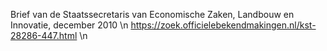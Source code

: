 Brief van de Staatssecretaris van Economische Zaken, Landbouw en Innovatie, december 2010 \n  https://zoek.officielebekendmakingen.nl/kst-28286-447.html  \n